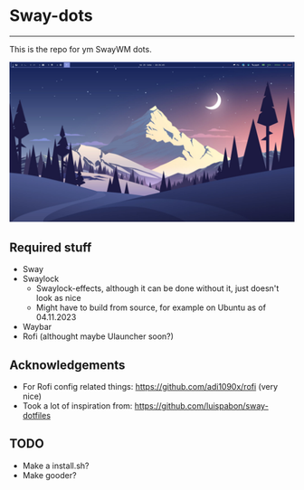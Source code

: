 # Sway-dots

---

This is the repo for ym SwayWM dots.

![How it look tho?](./assets/spaghet.jpg)

## Required stuff
- Sway
- Swaylock
    - Swaylock-effects, although it can be done without it, just doesn't look as nice
    - Might have to build from source, for example on Ubuntu as of 04.11.2023
- Waybar
- Rofi (althought maybe Ulauncher soon?)


## Acknowledgements

- For Rofi config related things: https://github.com/adi1090x/rofi (very nice)
- Took a lot of inspiration from: https://github.com/luispabon/sway-dotfiles 

## TODO
- Make a install.sh?
- Make gooder?

